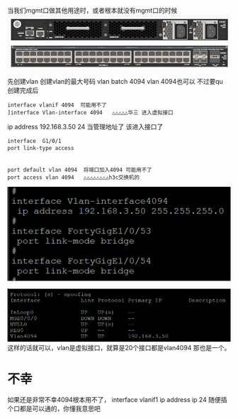 当我们mgmt口做其他用途时，或者根本就没有mgmt口的时候![image-2024617337243.png](00_sync/00网络/二层交换机通过vlan配置管理口IP/二层交换机通过vlan配置管理口IP/image-2024617337243.png)

先创建vlan 创建vlan的最大号码
vlan batch 4094 
vlan 4094也可以 不过要qu
创建完成后
```
interface vlanif 4094  可能用不了
]interface Vlan-interface 4094   △△△△△华三 进入虚拟接口
```
ip address 192.168.3.50 24  当管理地址了
该进入接口了
```
interface  G1/0/1
port link-type access


port default vlan 4094  将端口加入4094 可能用不了
port access vlan 4094   △△△△△△△△h3c交换机的
```
![image-2024617145316.png](00_sync/00网络/二层交换机通过vlan配置管理口IP/二层交换机通过vlan配置管理口IP/image-2024617145316.png)

![image-20246171459208.png](00_sync/00网络/二层交换机通过vlan配置管理口IP/二层交换机通过vlan配置管理口IP/image-20246171459208.png)
这样的话就可以，vlan是虚拟接口，就算是20个接口都是vlan4094 那也是一个。
# 不幸
如果还是非常不幸4094根本用不了，
interface vlanif1
ip address  ip 24
随便插个口都是可以通的，你懂我意思吧